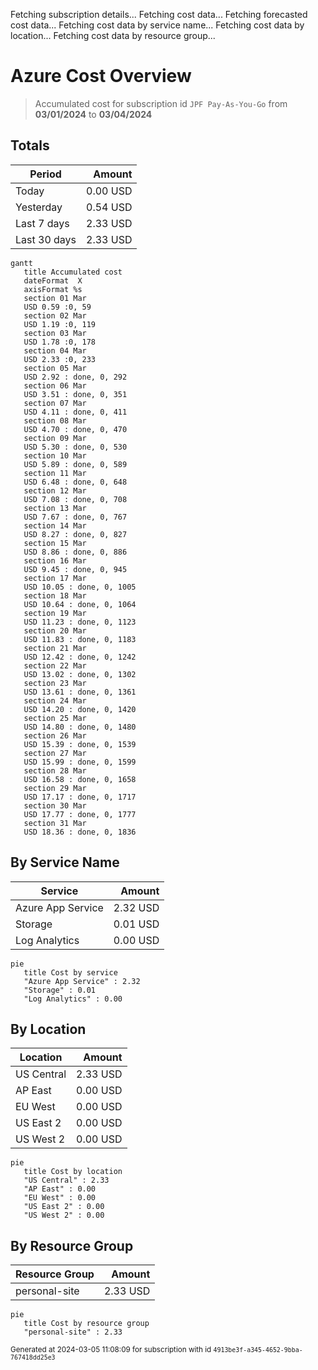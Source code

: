 Fetching subscription details...
Fetching cost data...
Fetching forecasted cost data...
Fetching cost data by service name...
Fetching cost data by location...
Fetching cost data by resource group...
# Azure Cost Overview

> Accumulated cost for subscription id `JPF Pay-As-You-Go` from **03/01/2024** to **03/04/2024**

## Totals

|Period|Amount|
|---|---:|
|Today|0.00 USD|
|Yesterday|0.54 USD|
|Last 7 days|2.33 USD|
|Last 30 days|2.33 USD|

```mermaid
gantt
   title Accumulated cost
   dateFormat  X
   axisFormat %s
   section 01 Mar
   USD 0.59 :0, 59
   section 02 Mar
   USD 1.19 :0, 119
   section 03 Mar
   USD 1.78 :0, 178
   section 04 Mar
   USD 2.33 :0, 233
   section 05 Mar
   USD 2.92 : done, 0, 292
   section 06 Mar
   USD 3.51 : done, 0, 351
   section 07 Mar
   USD 4.11 : done, 0, 411
   section 08 Mar
   USD 4.70 : done, 0, 470
   section 09 Mar
   USD 5.30 : done, 0, 530
   section 10 Mar
   USD 5.89 : done, 0, 589
   section 11 Mar
   USD 6.48 : done, 0, 648
   section 12 Mar
   USD 7.08 : done, 0, 708
   section 13 Mar
   USD 7.67 : done, 0, 767
   section 14 Mar
   USD 8.27 : done, 0, 827
   section 15 Mar
   USD 8.86 : done, 0, 886
   section 16 Mar
   USD 9.45 : done, 0, 945
   section 17 Mar
   USD 10.05 : done, 0, 1005
   section 18 Mar
   USD 10.64 : done, 0, 1064
   section 19 Mar
   USD 11.23 : done, 0, 1123
   section 20 Mar
   USD 11.83 : done, 0, 1183
   section 21 Mar
   USD 12.42 : done, 0, 1242
   section 22 Mar
   USD 13.02 : done, 0, 1302
   section 23 Mar
   USD 13.61 : done, 0, 1361
   section 24 Mar
   USD 14.20 : done, 0, 1420
   section 25 Mar
   USD 14.80 : done, 0, 1480
   section 26 Mar
   USD 15.39 : done, 0, 1539
   section 27 Mar
   USD 15.99 : done, 0, 1599
   section 28 Mar
   USD 16.58 : done, 0, 1658
   section 29 Mar
   USD 17.17 : done, 0, 1717
   section 30 Mar
   USD 17.77 : done, 0, 1777
   section 31 Mar
   USD 18.36 : done, 0, 1836
```

## By Service Name

|Service|Amount|
|---|---:|
|Azure App Service|2.32 USD|
|Storage|0.01 USD|
|Log Analytics|0.00 USD|

```mermaid
pie
   title Cost by service
   "Azure App Service" : 2.32
   "Storage" : 0.01
   "Log Analytics" : 0.00
```

## By Location

|Location|Amount|
|---|---:|
|US Central|2.33 USD|
|AP East|0.00 USD|
|EU West|0.00 USD|
|US East 2|0.00 USD|
|US West 2|0.00 USD|

```mermaid
pie
   title Cost by location
   "US Central" : 2.33
   "AP East" : 0.00
   "EU West" : 0.00
   "US East 2" : 0.00
   "US West 2" : 0.00
```

## By Resource Group

|Resource Group|Amount|
|---|---:|
|personal-site|2.33 USD|

```mermaid
pie
   title Cost by resource group
   "personal-site" : 2.33
```

<sup>Generated at 2024-03-05 11:08:09 for subscription with id `4913be3f-a345-4652-9bba-767418dd25e3`</sup>
